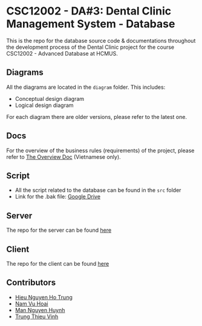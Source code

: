 # CSC12002 - DA#3: Dental Clinic Management System - Database

This is the repo for the database source code & documentations throughout the development process of the Dental Clinic project for the course CSC12002 - Advanced Database at HCMUS.

## Diagrams

All the diagrams are located in the `diagram` folder. This includes:

- Conceptual design diagram
- Logical design diagram

For each diagram there are older versions, please refer to the latest one.

## Docs

For the overview of the business rules (requirements) of the project, please refer to [The Overview Doc](docs/da3-overview.md) (Vietnamese only).

## Script

- All the script related to the database can be found in the `src` folder
- Link for the .bak file: [Google Drive](https://drive.google.com/file/d/19hX4QG41Mtk_7PfUi3FokmyGdKGaU6ZM/view?usp=sharing)
<!-- - Link for the master document (all the docs combined): [Microsoft Word](https://studenthcmusedu-my.sharepoint.com/:w:/g/personal/20126038_student_hcmus_edu_vn/EX75X6yCZBJJl8BJ9sE50eIB00rIrXb-2jooJzEpkflm0w?e=JnVk3e) -->

## Server

The repo for the server can be found [here](https://github.com/nhthieu/dental-clinic-server)

## Client

The repo for the client can be found [here](https://github.com/nhthieu/dental-clinic-client)

## Contributors

- [Hieu Nguyen Ho Trung](https://github.com/nhthieu)
- [Nam Vu Hoai](https://github.com/namhoai1109)
- [Man Nguyen Huynh](https://github.com/nhman2002)
- [Trung Thieu Vinh](https://github.com/tvtrungg)
